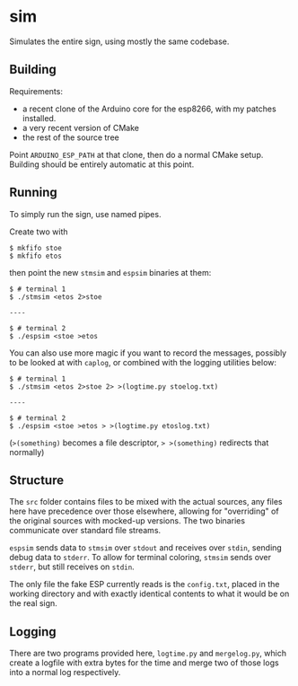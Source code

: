# sim

Simulates the entire sign, using mostly the same codebase.

## Building

Requirements:

- a recent clone of the Arduino core for the esp8266, with my patches installed.
- a very recent version of CMake
- the rest of the source tree

Point `ARDUINO_ESP_PATH` at that clone, then do a normal CMake setup. Building should be entirely automatic at this point.

## Running

To simply run the sign, use named pipes.

Create two with

```
$ mkfifo stoe
$ mkfifo etos
```

then point the new `stmsim` and `espsim` binaries at them:

```
$ # terminal 1
$ ./stmsim <etos 2>stoe

----

$ # terminal 2
$ ./espsim <stoe >etos
```

You can also use more magic if you want to record the messages, possibly to be looked at with `caplog`, or combined with the logging utilities below:

```
$ # terminal 1
$ ./stmsim <etos 2>stoe 2> >(logtime.py stoelog.txt)

----

$ # terminal 2
$ ./espsim <stoe >etos > >(logtime.py etoslog.txt)
```

(`>(something)` becomes a file descriptor, `> >(something)` redirects that normally)

## Structure

The `src` folder contains files to be mixed with the actual sources, any files here have precedence over those elsewhere, allowing for "overriding" of the original sources with mocked-up versions.
The two binaries communicate over standard file streams.

`espsim` sends data to `stmsim` over `stdout` and receives over `stdin`, sending debug data to `stderr`. To allow for terminal coloring, `stmsim` sends over `stderr`, but still receives on `stdin`.

The only file the fake ESP currently reads is the `config.txt`, placed in the working directory and with exactly identical contents to what it would be on the real sign.

## Logging

There are two programs provided here, `logtime.py` and `mergelog.py`, which create a logfile with extra bytes for the time and merge two of those logs into a normal log respectively.
